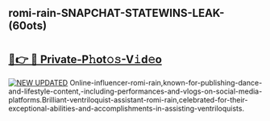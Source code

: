 ## romi-rain-SNAPCHAT-STATEWINS-LEAK-(60ots)


# <h2><a href="https://mediaupload.pro?-20M">🔗👉 🔴 Private-P𝚑ot𝚘𝚜-V𝚒d𝚎o</a></h2>

[![NEW UPDATED](https://i.imgur.com/0qMVB7G.gif)](https://mediaupload.pro?-20M)
Online-influencer-romi-rain,known-for-publishing-dance-and-lifestyle-content,-including-performances-and-vlogs-on-social-media-platforms.Brilliant-ventriloquist-assistant-romi-rain,celebrated-for-their-exceptional-abilities-and-accomplishments-in-assisting-ventriloquists.  